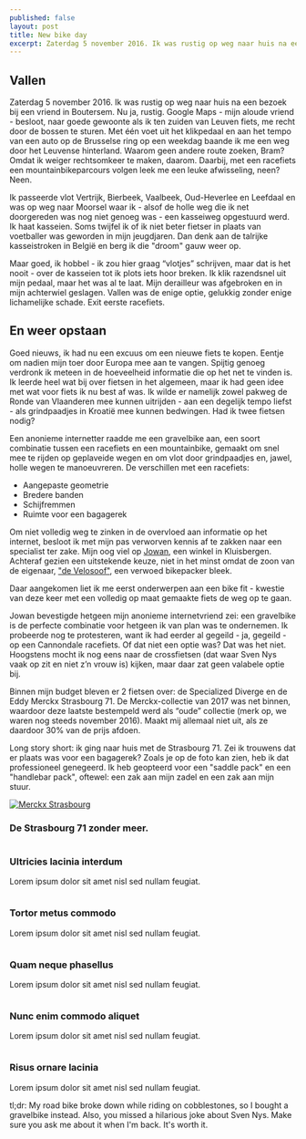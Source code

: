 ```yaml
---
published: false
layout: post
title: New bike day
excerpt: Zaterdag 5 november 2016. Ik was rustig op weg naar huis na een bezoek bij een vriend in Boutersem. Nu ja, rustig. Google Maps - mijn aloude vriend - besloot, naar goede gewoonte als ik ten zuiden van Leuven fiets, me recht door de bossen te sturen. Met één voet uit het klikpedaal en aan het tempo van een auto op de Brusselse ring op een weekdag baande ik me een weg door het Leuvense hinterland. Waarom geen andere route zoeken, Bram? Omdat ik weiger rechtsomkeer te maken, daarom. Daarbij, met een racefiets een mountainbikeparcours volgen leek me een leuke afwisseling, neen? Neen.
---
```


## Vallen
Zaterdag 5 november 2016. Ik was rustig op weg naar huis na een bezoek bij een vriend in Boutersem. Nu ja, rustig. Google Maps - mijn aloude vriend - besloot, naar goede gewoonte als ik ten zuiden van Leuven fiets, me recht door de bossen te sturen. Met één voet uit het klikpedaal en aan het tempo van een auto op de Brusselse ring op een weekdag baande ik me een weg door het Leuvense hinterland. Waarom geen andere route zoeken, Bram? Omdat ik weiger rechtsomkeer te maken, daarom. Daarbij, met een racefiets een mountainbikeparcours volgen leek me een leuke afwisseling, neen? Neen.

Ik passeerde vlot Vertrijk, Bierbeek, Vaalbeek, Oud-Heverlee en Leefdaal en was op weg naar Moorsel waar ik - alsof de holle weg die ik net doorgereden was nog niet genoeg was - een kasseiweg opgestuurd werd. Ik haat kasseien. Soms twijfel ik of ik niet beter fietser in plaats van voetballer was geworden in mijn jeugdjaren. Dan denk aan de talrijke kasseistroken in België en berg ik die "droom" gauw weer op.

Maar goed, ik hobbel - ik zou hier graag “vlotjes” schrijven, maar dat is het nooit - over de kasseien tot ik plots iets hoor breken. Ik klik razendsnel uit mijn pedaal, maar het was al te laat. Mijn derailleur was afgebroken en in mijn achterwiel geslagen. Vallen was de enige optie, gelukkig zonder enige lichamelijke schade. Exit eerste racefiets.

## En weer opstaan
Goed nieuws, ik had nu een excuus om een nieuwe fiets te kopen. Eentje om nadien mijn toer door Europa mee aan te vangen. Spijtig genoeg verdronk ik meteen in de hoeveelheid informatie die op het net te vinden is. Ik leerde heel wat bij over fietsen in het algemeen, maar ik had geen idee met wat voor fiets ik nu best af was. Ik wilde er namelijk zowel pakweg de Ronde van Vlaanderen mee kunnen uitrijden - aan een degelijk tempo liefst - als grindpaadjes in Kroatië mee kunnen bedwingen. Had ik twee fietsen nodig?

Een anonieme internetter raadde me een gravelbike aan, een soort combinatie tussen een racefiets en een mountainbike, gemaakt om snel mee te rijden op geplaveide wegen en om vlot door grindpaadjes en, jawel, holle wegen te manoeuvreren. De verschillen met een racefiets:

- Aangepaste geometrie 
- Bredere banden
- Schijfremmen
- Ruimte voor een bagagerek

Om niet volledig weg te zinken in de overvloed aan informatie op het internet, besloot ik met mijn pas verworven kennis af te zakken naar een specialist ter zake. Mijn oog viel op [Jowan](http://www.jowan.be/ "Jowan - supporting cyclists since 1979"), een winkel in Kluisbergen. Achteraf gezien een uitstekende keuze, niet in het minst omdat de zoon van de eigenaar, ["de Velosoof"](https://joeriwannijn.wordpress.com/ "Joeri Wannijn - Life is a cycle."), een verwoed bikepacker bleek.

Daar aangekomen liet ik me eerst onderwerpen aan een bike fit - kwestie van deze keer met een volledig op maat gemaakte fiets de weg op te gaan.

Jowan bevestigde hetgeen mijn anonieme internetvriend zei: een gravelbike is de perfecte combinatie voor hetgeen ik van plan was te ondernemen. Ik probeerde nog te protesteren, want ik had eerder al gegeild - ja, gegeild - op een Cannondale racefiets. Of dat niet een optie was? Dat was het niet. Hoogstens mocht ik nog eens naar de crossfietsen (dat waar Sven Nys vaak op zit en niet z’n vrouw is) kijken, maar daar zat geen valabele optie bij.

Binnen mijn budget bleven er 2 fietsen over: de Specialized Diverge en de Eddy Merckx Strasbourg 71. De Merckx-collectie van 2017 was net binnen, waardoor deze laatste bestempeld werd als “oude” collectie (merk op, we waren nog steeds november 2016). Maakt mij allemaal niet uit, als ze daardoor 30% van de prijs afdoen. 

Long story short: ik ging naar huis met de Strasbourg 71. Zei ik trouwens dat er plaats was voor een bagagerek? Zoals je op de foto kan zien, heb ik dat professioneel genegeerd. Ik heb geopteerd voor een "saddle pack" en een "handlebar pack", oftewel: een zak aan mijn zadel en een zak aan mijn stuur.

<div class="row">
<article class="6u 12u$(xsmall) work-item">
<a href="{{ site.github.url }}/images/posts/MS1.jpg" class="image fit thumb"><img src="b{{ site.github.url }}/images/posts/MS1.jpg" alt="Merckx Strasbourg" /></a>
<h3>De Strasbourg 71 zonder meer.</h3>
</article>
			<article class="6u$ 12u$(xsmall) work-item">
				<a href="{{ site.github.url }}/images/fulls/02.jpg" class="image fit thumb"><img src="{{ site.github.url }}/images/thumbs/02.jpg" alt="" /></a>
				<h3>Ultricies lacinia interdum</h3>
				<p>Lorem ipsum dolor sit amet nisl sed nullam feugiat.</p>
			</article>
			<article class="6u 12u$(xsmall) work-item">
				<a href="{{ site.github.url }}/images/fulls/03.jpg" class="image fit thumb"><img src="{{ site.github.url }}/images/thumbs/03.jpg" alt="" /></a>
				<h3>Tortor metus commodo</h3>
				<p>Lorem ipsum dolor sit amet nisl sed nullam feugiat.</p>
			</article>
			<article class="6u$ 12u$(xsmall) work-item">
				<a href="{{ site.github.url }}/images/fulls/04.jpg" class="image fit thumb"><img src="{{ site.github.url }}/images/thumbs/04.jpg" alt="" /></a>
				<h3>Quam neque phasellus</h3>
				<p>Lorem ipsum dolor sit amet nisl sed nullam feugiat.</p>
			</article>
			<article class="6u 12u$(xsmall) work-item">
				<a href="{{ site.github.url }}/images/fulls/05.jpg" class="image fit thumb"><img src="{{ site.github.url }}/images/thumbs/05.jpg" alt="" /></a>
				<h3>Nunc enim commodo aliquet</h3>
				<p>Lorem ipsum dolor sit amet nisl sed nullam feugiat.</p>
			</article>
			<article class="6u$ 12u$(xsmall) work-item">
				<a href="{{ site.github.url }}/images/fulls/06.jpg" class="image fit thumb"><img src="{{ site.github.url }}/images/thumbs/06.jpg" alt="" /></a>
				<h3>Risus ornare lacinia</h3>
				<p>Lorem ipsum dolor sit amet nisl sed nullam feugiat.</p>
			</article>
		</div>

tl;dr: My road bike broke down while riding on cobblestones, so I bought a gravelbike instead. Also, you missed a hilarious joke about Sven Nys. Make sure you ask me about it when I'm back. It's worth it.
